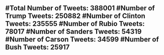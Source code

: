 #Total Number of Tweets: 388001 
#Number of Trump Tweets: 250882
#Number of Clinton Tweets: 235555
#Number of Rubio Tweets: 78017
#Number of Sanders Tweets: 54319
#Number of Carson Tweets: 34599
#Number of Bush Tweets: 25917
---
